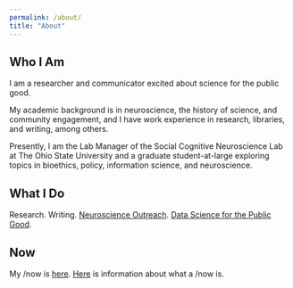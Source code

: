 ```yaml
---
permalink: /about/
title: "About"
---
```

## Who I Am 

I am a researcher and communicator excited about science for the public good.

My academic background is in neuroscience, the history of science, and community engagement, and I have work experience in research, libraries, and writing, among others.

Presently, I am the Lab Manager of the Social Cognitive Neuroscience Lab at The Ohio State University and a graduate student-at-large exploring topics in bioethics, policy, information science, and neuroscience. 

## What I Do 

Research. Writing. [Neuroscience Outreach](https://www.neuroscienceoutreach.org/). [Data Science for the Public Good](https://www.codeforamerica.org/). 

## Now 

My /now is [here](https://eecping.github.io/now). [Here](https://nownownow.com/about) is information about what a /now is. 

